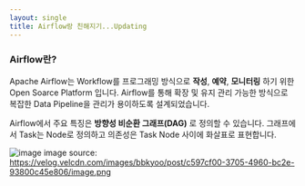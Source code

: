 ```yaml
---
layout: single
title: Airflow랑 친해지기...Updating
---
```

### Airflow란?
Apache Airflow는 Workflow를 프로그래밍 방식으로 **작성**, **예약**, **모니터링** 하기 위한 Open Soarce Platform 입니다.
Airflow를 통해 확장 및 유지 관리 가능한 방식으로 복잡한 Data Pipeline을 관리가 용이하도록 설계되었습니다.

Airflow에서 주요 특징은 **방향성 비순환 그래프(DAG)** 로 정의할 수 있습니다.
그래프에서 Task는 Node로 정의하고 의존성은 Task Node 사이에 화살표로 표현합니다.

![image](https://velog.velcdn.com/images/bbkyoo/post/c597cf00-3705-4960-bc2e-93800c45e806/image.png)
image source: https://velog.velcdn.com/images/bbkyoo/post/c597cf00-3705-4960-bc2e-93800c45e806/image.png
